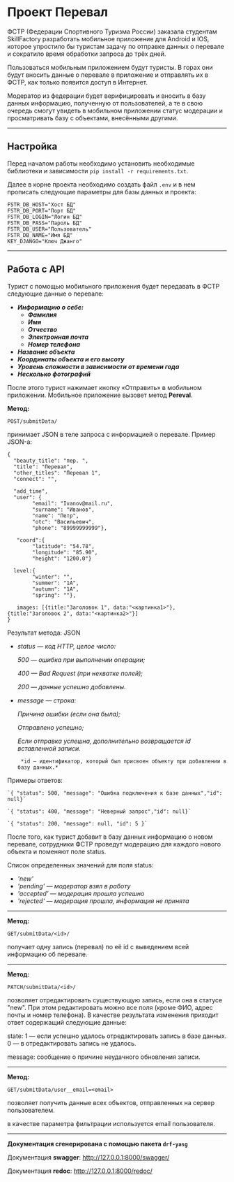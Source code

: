 # Проект Перевал

ФСТР (Федерации Спортивного Туризма России) заказала студентам SkillFactory разработать мобильное приложение для Android и IOS, которое упростило бы туристам
задачу по отправке данных о перевале и сократило время обработки запроса до трёх дней.

Пользоваться мобильным приложением будут туристы. В горах они будут вносить данные о перевале в приложение и отправлять
их в ФСТР, как только появится доступ в Интернет.

Модератор из федерации будет верифицировать и вносить в базу данных информацию, полученную от пользователей, а те в свою
очередь смогут увидеть в мобильном приложении статус модерации и просматривать базу с объектами, внесёнными другими.

___

## Настройка

Перед началом работы необходимо установить необходимые библиотеки и зависимости
`pip install -r requirements.txt`.

Далее в корне проекта необходимо создать файл `.env` и в нем прописать следующие параметры для базы данных и проекта:
```
FSTR_DB_HOST="Хост БД"
FSTR_DB_PORT="Порт БД"
FSTR_DB_LOGIN="Логин БД"
FSTR_DB_PASS="Пароль БД"
FSTR_DB_USER="Пользователь"
FSTR_DB_NAME="Имя БД"
KEY_DJANGO="Ключ Джанго"
```


---

## Работа с API
Турист с помощью мобильного приложения будет передавать в ФСТР следующие данные о перевале:

+ ***Информацию о себе:***
    + ***Фамилия***
    + ***Имя***
    + ***Отчество***
    + ***Электронная почта***
    + ***Номер телефона***
+ ***Название объекта***
+ ***Координаты объекта и его высоту***
+ ***Уровень сложности в зависимости от времени года***
+ ***Несколько фотографий***

После этого турист нажимает кнопку «Отправить» в мобильном приложении. Мобильное приложение вызовет метод **Pereval**.

**Метод:**

```
POST/submitData/
```

принимает JSON в теле запроса с информацией о перевале. Пример JSON-а:

```
{
  "beauty_title": "пер. ",
  "title": "Перевал",
  "other_titles": "Перевал 1",
  "connect": "",
 
  "add_time",
  "user": {
        "email": "Ivanov@mail.ru", 		
        "surname": "Иванов",
        "name": "Петр",
        "otc": "Васильевич",
        "phone": "89999999999"}, 
 
   "coord":{
        "latitude": "54.78",
        "longitude": "85.90",
        "height": "1200.0"}
 
  level:{
        "winter": "",
        "summer": "1А",
        "autumn": "1А",
        "spring": ""},
 
   images: [{title:"Заголовок 1", data:"<картинка1>"}, {title:"Заголовок 2", data:"<картинка2>"}]
}
```

Результат метода: JSON

+ *status — код HTTP, целое число:*

  *500 — ошибка при выполнении операции;*

  *400 — Bad Request (при нехватке полей);*

  *200 — данные успешно добавлены.*

+ *message — строка:*

  *Причина ошибки (если она была);*

  *Отправлено успешно;*

  *Если отправка успешна, дополнительно возвращается id вставленной записи.*

       *id — идентификатор, который был присвоен объекту при добавлении в базу данных.*

Примеры oтветов:

    `{ "status": 500, "message": "Ошибка подключения к базе данных","id": null}`

    `{ "status": 400, "message": "Неверный запрос","id": null}`

    `{ "status": 200, "message": null, "id": 5 }`

После того, как турист добавит в базу данных информацию о новом перевале, сотрудники ФСТР проведут модерацию для
каждого нового объекта и поменяют поле status.

Список определенных значений для поля status:

+ *'new'*
+ *'pending' — модератор взял в работу*
+ *'accepted' — модерация прошла успешно*
+ *'rejected' — модерация прошла, информация не принята*

______

**Метод:**

```
GET/submitData/<id>/
```

получает одну запись (перевал) по её id с выведением всей информацию об перевале.

____

**Метод:**

```
PATCH/submitData/<id>/
```

позволяет отредактировать существующую запись, если она в статусе "new". При этом редактировать можно все поля (кроме
ФИО, адрес почты и номер телефона).
В качестве результата изменения приходит ответ содержащий следующие данные:

state:
1 — если успешно удалось отредактировать запись в базе данных.
0 — в отредактировать запись не удалось.

message: сообщение о причине неудачного обновления записи.

_____

**Метод:**

```
GET/submitData/user__email=<email>
```

позволяет получить данные всех объектов, отправленных на сервер пользователем.

в качестве параметра фильтрации используется email пользователя.

______

**Документация сгенерирована с помощью пакета `drf-yasg`**

Документация **swagger**: http://127.0.0.1:8000/swagger/

Документация **redoc**: http://127.0.0.1:8000/redoc/
